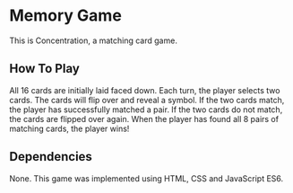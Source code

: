 # Memory Game
This is Concentration, a matching card game.

## How To Play
All 16 cards are initially laid faced down. Each turn, the player selects two cards. The cards will flip over and reveal a symbol. If the two cards match, the player has successfully matched a pair. If the two cards do not match, the cards are flipped over again. When the player has found all 8 pairs of matching cards, the player wins!

## Dependencies
None.
This game was implemented using HTML, CSS and JavaScript ES6. 
